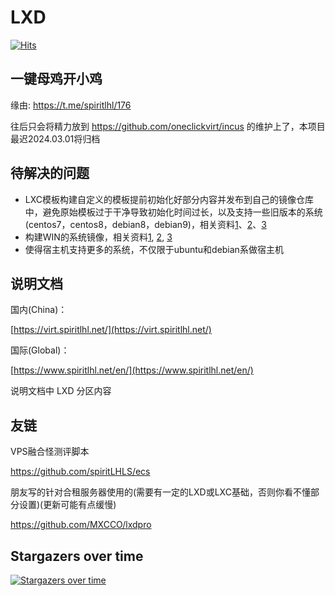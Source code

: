 # LXD

[![Hits](https://hits.seeyoufarm.com/api/count/incr/badge.svg?url=https%3A%2F%2Fgithub.com%2FspiritLHLS%2Flxd&count_bg=%2379C83D&title_bg=%23555555&icon=&icon_color=%23E7E7E7&title=hits&edge_flat=false)](https://hits.seeyoufarm.com)

## 一键母鸡开小鸡

缘由: https://t.me/spiritlhl/176

往后只会将精力放到 https://github.com/oneclickvirt/incus 的维护上了，本项目最迟2024.03.01将归档

## 待解决的问题

- LXC模板构建自定义的模板提前初始化好部分内容并发布到自己的镜像仓库中，避免原始模板过于干净导致初始化时间过长，以及支持一些旧版本的系统(centos7，centos8，debian8，debian9)，相关资料[1](https://github.com/lxc/lxc-ci/tree/main/images)、[2](https://github.com/lxc/distrobuilder)、[3](https://cloud.tencent.com/developer/article/2348016?areaId=106001)
- 构建WIN的系统镜像，相关资料[1](https://www.microsoft.com/software-download/windows11), [2](https://discourse.ubuntu.com/t/how-to-install-a-windows-11-vm-using-lxd/28940), [3](https://help.aliyun.com/zh/simple-application-server/use-cases/use-vnc-to-build-guis-on-ubuntu-18-04-and-20-04#21e0b772d7fgc)
- 使得宿主机支持更多的系统，不仅限于ubuntu和debian系做宿主机

## 说明文档

国内(China)：

[https://virt.spiritlhl.net/](https://virt.spiritlhl.net/)

国际(Global)：

[https://www.spiritlhl.net/en/](https://www.spiritlhl.net/en/)

说明文档中 LXD 分区内容

## 友链

VPS融合怪测评脚本

https://github.com/spiritLHLS/ecs

朋友写的针对合租服务器使用的(需要有一定的LXD或LXC基础，否则你看不懂部分设置)(更新可能有点缓慢)

https://github.com/MXCCO/lxdpro

## Stargazers over time

[![Stargazers over time](https://starchart.cc/spiritLHLS/lxd.svg)](https://starchart.cc/spiritLHLS/lxd)
